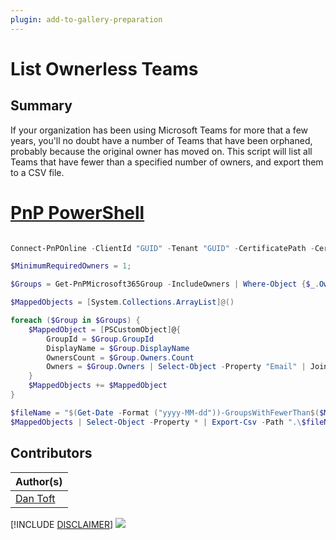 ```yaml
---
plugin: add-to-gallery-preparation
---
```


# List Ownerless Teams

## Summary

If your organization has been using Microsoft Teams for more that a few years, you'll no doubt have a number of Teams that have been orphaned, probably because the original owner has moved on. This script will list all Teams that have fewer than a specified number of owners, and export them to a CSV file.

# [PnP PowerShell](#tab/pnpps)

```powershell

Connect-PnPOnline -ClientId "GUID" -Tenant "GUID" -CertificatePath -CertificatePassword "Password" 

$MinimumRequiredOwners = 1;

$Groups = Get-PnPMicrosoft365Group -IncludeOwners | Where-Object {$_.Owners.Count -le $MinimumRequiredOwners -and $_.HasTeam}

$MappedObjects = [System.Collections.ArrayList]@()

foreach ($Group in $Groups) {
    $MappedObject = [PSCustomObject]@{
        GroupId = $Group.GroupId
        DisplayName = $Group.DisplayName
        OwnersCount = $Group.Owners.Count
        Owners = $Group.Owners | Select-Object -Property "Email" | Join-String -Property "Email" -Separator "; "
    }
    $MappedObjects += $MappedObject
}

$fileName = "$(Get-Date -Format ("yyyy-MM-dd"))-GroupsWithFewerThan$($MinimumRequiredOwners)Owners.csv";
$MappedObjects | Select-Object -Property * | Export-Csv -Path ".\$fileName" -Encoding UTF8 -Delimiter ";" -Force;

```

## Contributors

| Author(s) |
|-----------|
| [Dan Toft](https://Dan-Toft.dk) |


[!INCLUDE [DISCLAIMER](../../docfx/includes/DISCLAIMER.md)]
<img src="https://m365-visitor-stats.azurewebsites.net/script-samples/scripts/template-script-submission" aria-hidden="true" />
